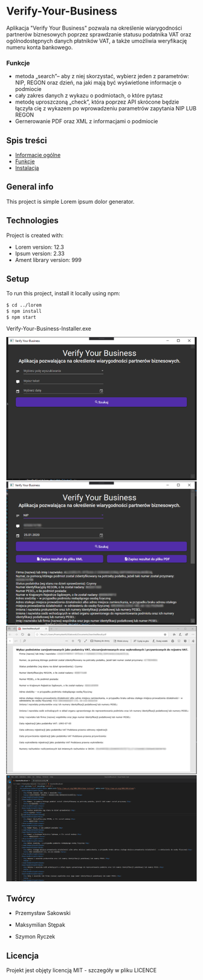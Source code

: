 # Verify-Your-Business

Aplikacja "Verify Your Business" pozwala na określenie wiarygodności partnerów biznesowych poprzez sprawdzanie statusu podatnika VAT oraz ogólnodostępnych danych płatników VAT, a także umożliwia weryfikację numeru konta bankowego.

### Funkcje

- metoda „search”– aby z niej skorzystać, wybierz jeden z parametrów: NIP, REGON oraz dzień, na jaki mają być wyświetlone informacje o podmiocie
- cały zakres danych z wykazu o podmiotach, o które pytasz
- metodę uproszczoną „check”, która poprzez API skrócone będzie łączyła cię z wykazem po wprowadzeniu parametrów zapytania NIP LUB REGON
- Gernerowanie PDF oraz XML z informacjami o podmiocie

## Spis treści
* [Informacje ogólne](#Verify-Your-Business)
* [Funkcje](#funkcje)
* [Instalacja](#setup)

## General info
This project is simple Lorem ipsum dolor generator.
	
## Technologies
Project is created with:
* Lorem version: 12.3
* Ipsum version: 2.33
* Ament library version: 999
	
## Setup
To run this project, install it locally using npm:

```
$ cd ../lorem
$ npm install
$ npm start
```

Verify-Your-Business-Installer.exe

![alt text](resources/main-window.png)
![alt text](resources/mian-window-da.png)
![alt text](resources/pdf.png)
![alt text](resources/xml.png)

## Twórcy

- Przemysław Sakowski

- Maksymilian Stępak

- Szymon Ryczek

## Licencja

Projekt jest objęty licencją MIT - szczegóły w pliku LICENCE
